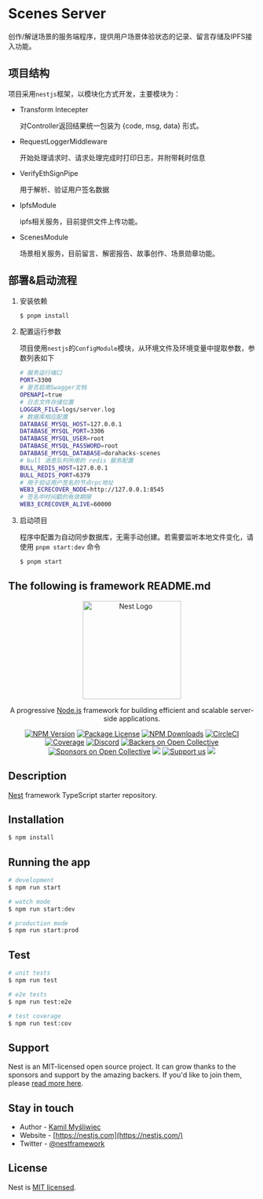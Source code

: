 # Scenes Server

创作/解谜场景的服务端程序，提供用户场景体验状态的记录、留言存储及IPFS接入功能。

## 项目结构

项目采用`nestjs`框架，以模块化方式开发，主要模块为：

- Transform Intecepter
  
  对Controller返回结果统一包装为 {code, msg, data} 形式。
  
- RequestLoggerMiddleware

  开始处理请求时、请求处理完成时打印日志，并附带耗时信息
  
- VerifyEthSignPipe

  用于解析、验证用户签名数据
  
- IpfsModule

  ipfs相关服务，目前提供文件上传功能。
  
- ScenesModule

  场景相关服务，目前留言、解密报告、故事创作、场景勋章功能。



## 部署&启动流程

1. 安装依赖

    ``` bash
    $ pnpm install
    ```

2. 配置运行参数
    
    项目使用`nestjs`的`ConfigModule`模块，从环境文件及环境变量中提取参数，参数列表如下
    
    ``` bash
    # 服务运行端口
    PORT=3300
    # 是否启用Swagger文档
    OPENAPI=true
    # 日志文件存储位置
    LOGGER_FILE=logs/server.log
    # 数据库相应配置
    DATABASE_MYSQL_HOST=127.0.0.1
    DATABASE_MYSQL_PORT=3306
    DATABASE_MYSQL_USER=root
    DATABASE_MYSQL_PASSWORD=root
    DATABASE_MYSQL_DATABASE=dorahacks-scenes
    # bull 消息队列所用的 redis 服务配置
    BULL_REDIS_HOST=127.0.0.1
    BULL_REDIS_PORT=6379
    # 用于验证用户签名的节点rpc地址
    WEB3_ECRECOVER_NODE=http://127.0.0.1:8545
    # 签名中时间戳的有效期限
    WEB3_ECRECOVER_ALIVE=60000
    ```

3. 启动项目

    程序中配置为自动同步数据库，无需手动创建。若需要监听本地文件变化，请使用 `pnpm start:dev` 命令

    ``` bash
    $ pnpm start
    ```

## The following is framework README.md

<p align="center">
  <a href="http://nestjs.com/" target="blank"><img src="https://nestjs.com/img/logo-small.svg" width="200" alt="Nest Logo" /></a>
</p>

[circleci-image]: https://img.shields.io/circleci/build/github/nestjs/nest/master?token=abc123def456
[circleci-url]: https://circleci.com/gh/nestjs/nest

  <p align="center">A progressive <a href="http://nodejs.org" target="_blank">Node.js</a> framework for building efficient and scalable server-side applications.</p>
    <p align="center">
<a href="https://www.npmjs.com/~nestjscore" target="_blank"><img src="https://img.shields.io/npm/v/@nestjs/core.svg" alt="NPM Version" /></a>
<a href="https://www.npmjs.com/~nestjscore" target="_blank"><img src="https://img.shields.io/npm/l/@nestjs/core.svg" alt="Package License" /></a>
<a href="https://www.npmjs.com/~nestjscore" target="_blank"><img src="https://img.shields.io/npm/dm/@nestjs/common.svg" alt="NPM Downloads" /></a>
<a href="https://circleci.com/gh/nestjs/nest" target="_blank"><img src="https://img.shields.io/circleci/build/github/nestjs/nest/master" alt="CircleCI" /></a>
<a href="https://coveralls.io/github/nestjs/nest?branch=master" target="_blank"><img src="https://coveralls.io/repos/github/nestjs/nest/badge.svg?branch=master#9" alt="Coverage" /></a>
<a href="https://discord.gg/G7Qnnhy" target="_blank"><img src="https://img.shields.io/badge/discord-online-brightgreen.svg" alt="Discord"/></a>
<a href="https://opencollective.com/nest#backer" target="_blank"><img src="https://opencollective.com/nest/backers/badge.svg" alt="Backers on Open Collective" /></a>
<a href="https://opencollective.com/nest#sponsor" target="_blank"><img src="https://opencollective.com/nest/sponsors/badge.svg" alt="Sponsors on Open Collective" /></a>
  <a href="https://paypal.me/kamilmysliwiec" target="_blank"><img src="https://img.shields.io/badge/Donate-PayPal-ff3f59.svg"/></a>
    <a href="https://opencollective.com/nest#sponsor"  target="_blank"><img src="https://img.shields.io/badge/Support%20us-Open%20Collective-41B883.svg" alt="Support us"></a>
  <a href="https://twitter.com/nestframework" target="_blank"><img src="https://img.shields.io/twitter/follow/nestframework.svg?style=social&label=Follow"></a>
</p>
  <!--[![Backers on Open Collective](https://opencollective.com/nest/backers/badge.svg)](https://opencollective.com/nest#backer)
  [![Sponsors on Open Collective](https://opencollective.com/nest/sponsors/badge.svg)](https://opencollective.com/nest#sponsor)-->

## Description

[Nest](https://github.com/nestjs/nest) framework TypeScript starter repository.

## Installation

```bash
$ npm install
```

## Running the app

```bash
# development
$ npm run start

# watch mode
$ npm run start:dev

# production mode
$ npm run start:prod
```

## Test

```bash
# unit tests
$ npm run test

# e2e tests
$ npm run test:e2e

# test coverage
$ npm run test:cov
```

## Support

Nest is an MIT-licensed open source project. It can grow thanks to the sponsors and support by the amazing backers. If you'd like to join them, please [read more here](https://docs.nestjs.com/support).

## Stay in touch

- Author - [Kamil Myśliwiec](https://kamilmysliwiec.com)
- Website - [https://nestjs.com](https://nestjs.com/)
- Twitter - [@nestframework](https://twitter.com/nestframework)

## License

Nest is [MIT licensed](LICENSE).
